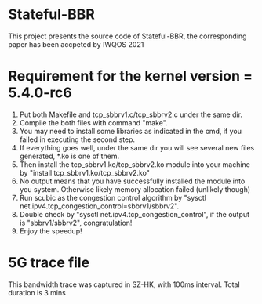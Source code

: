 # Stateful-BBR
This project presents the source code of Stateful-BBR, the corresponding paper has been accpeted by IWQOS 2021

# Requirement for the kernel version = 5.4.0-rc6
1. Put both Makefile and tcp_sbbrv1.c/tcp_sbbrv2.c under the same dir.
2. Compile the both files with command "make".
3. You may need to install some libraries as indicated in the cmd, if you failed in executing the second step.
4. If everything goes well, under the same dir you will see several new files generated, *.ko is one of them.
5. Then install the tcp_sbbrv1.ko/tcp_sbbrv2.ko module into your machine by "install tcp_sbbrv1.ko/tcp_sbbrv2.ko"
6. No output means that you have successfully installed the module into you system. Otherwise likely memory allocation failed (unlikely though)
7. Run scubic as the congestion control algorithm by "sysctl net.ipv4.tcp_congestion_control=sbbrv1/sbbrv2".
8. Double check by "sysctl net.ipv4.tcp_congestion_control", if the output is "sbbrv1/sbbrv2", congratulation! 
8. Enjoy the speedup!
# 5G trace file
This bandwidth trace was captured in SZ-HK, with 100ms interval. Total duration is 3 mins
